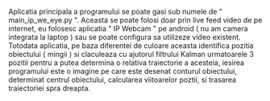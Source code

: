 Aplicatia principala a programului se poate gasi sub numele de " main_ip_we_eye.py ".
Aceasta se poate folosi doar prin live feed video de pe internet, eu folosesc aplicatia " IP Webcam " pe android ( nu am camera integrata la laptop ) sau se poate configura sa utilizeze video existent.
Totodata aplicatia, pe baza diferentei de culoare aceasta identifica pozitia obiectului ( mingii ) si claculeaza cu ajutorul filtrului Kalman urmatoarele 3 pozitii pentru a putea determina o relativa traiectorie a acesteia, iesirea programului este o imagine pe care este desenat conturul obiectului, determinat centrul obiectului, calcularea viitoarelor poztii, si trasarea traiectoriei spra dreapta.